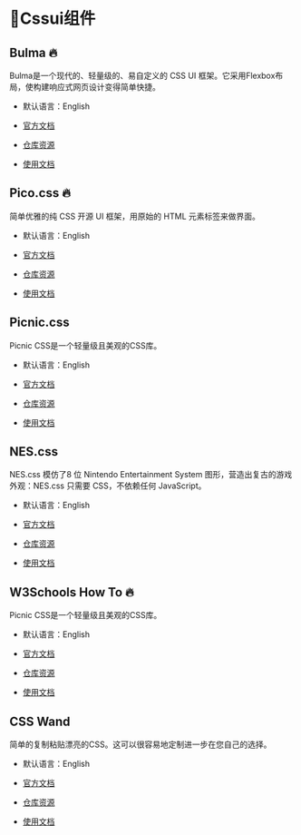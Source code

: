 # 🍁Cssui组件

## Bulma 🔥

Bulma是一个现代的、轻量级的、易自定义的 CSS UI 框架。它采用Flexbox布局，使构建响应式网页设计变得简单快捷。

- 默认语言：English

- [官方文档](https://bulma.io/)
- [仓库资源](https://github.com/jgthms/bulma)
- [使用文档](https://mp.weixin.qq.com/s/4cbrjvybmoxLAlRjVmXtCg)



## Pico.css 🔥

简单优雅的纯 CSS 开源 UI 框架，用原始的 HTML 元素标签来做界面。

- 默认语言：English

- [官方文档](https://picocss.com/)

- [仓库资源](https://github.com/picocss/pico)

- [使用文档](https://www.thosefree.com/pico-css)



## Picnic.css

Picnic CSS是一个轻量级且美观的CSS库。

- 默认语言：English

- [官方文档](https://picnicss.com/)

- [仓库资源](https://github.com/franciscop/picnic)

- [使用文档](https://picnicss.com/documentation)



## NES.css

NES.css 模仿了8 位 Nintendo Entertainment System 图形，营造出复古的游戏外观：NES.css 只需要 CSS，不依赖任何 JavaScript。

- 默认语言：English

- [官方文档](https://nostalgic-css.github.io/NES.css/)

- [仓库资源](https://github.com/nostalgic-css/NES.css)

- [使用文档](https://github.com/nostalgic-css/NES.css/blob/develop/.github/README-zh-CN.md)



## W3Schools How To 🔥

Picnic CSS是一个轻量级且美观的CSS库。

- 默认语言：English

- [官方文档](https://www.w3schools.com/howto/default.asp)

- [仓库资源]()

- [使用文档](https://www.w3schools.com/howto/default.asp)



## CSS Wand

简单的复制粘贴漂亮的CSS。这可以很容易地定制进一步在您自己的选择。

- 默认语言：English

- [官方文档](https://www.csswand.dev/)

- [仓库资源](https://github.com/oliver-gomes/csswand)

- [使用文档](https://www.csswand.dev/)





